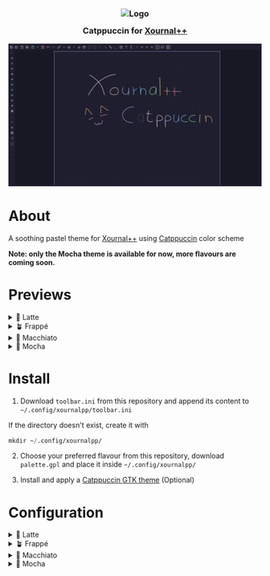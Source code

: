 <h3 align="center">
<img src="https://raw.githubusercontent.com/catppuccin/catppuccin/main/assets/logos/exports/1544x1544_circle.png" width="100" alt="Logo"/><br/>
<img src="https://raw.githubusercontent.com/catppuccin/catppuccin/main/assets/misc/transparent.png" height="30" width="0px"/>
  Catppuccin for <a href="https://xournalpp.github.io/">Xournal++</a>
<img src="https://raw.githubusercontent.com/catppuccin/catppuccin/main/assets/misc/transparent.png" height="30" width="0px"/>
</h3>

<p align="center">
<img src="assets/screenshots/preview.png"/>
</p>

# About
A soothing pastel theme for <a href="https://xournalpp.github.io/">Xournal++</a> using <a href=https://github.com/catppuccin/catppuccin#-palette>Catppuccin</a> color scheme

**Note: only the Mocha theme is available for now, more flavours are coming soon.**

# Previews

<details>
<summary>🌻 Latte</summary>
<img src="assets/screenshots/latte.png"/>
</details>
<details>
<summary>🪴 Frappé</summary>
<img src="assets/screenshots/frappe.png"/>
</details>
<details>
<summary>🌺 Macchiato</summary>
<img src="assets/screenshots/macchiato.png"/>
</details>
<details>
<summary>🌿 Mocha</summary>
<img src="assets/screenshots/mocha.png"/>
</details>

# Install
1. Download `toolbar.ini` from this repository and append its content to `~/.config/xournalpp/toolbar.ini`

If the directory doesn't exist, create it with
``` lisp
mkdir ~/.config/xournalpp/
```
2. Choose your preferred flavour from this repository, download `palette.gpl` and place it inside `~/.config/xournalpp/`

3. Install and apply a <a href=https://github.com/catppuccin/gtk>Catppuccin GTK theme</a> (Optional)

# Configuration
<details>
<summary>🌻 Latte</summary>

1. Enable the toolbar from the Menubar

``` lisp
View -> Toolbars -> Catppuccin 
```

2. Change the paper color to `#EFF1F5` from

``` lisp
Journal -> Paper Color
```

3. Open the preferences menu from the Menubar

``` lisp
Edit -> Preferences
```

4. Navigate to the `View` tab and change the following settings:
    - Show Menubar on startup: `Disabled` (Optional)
    - Border color for current page and other selections: `#7287FD`
    - Background color between pages: `#DCE0E8`
    - Selection Color(Text, Stroke Selection etc.): `#1E66F5`
    - Icon theme: `Lucide`

5. Optional steps for more consistency:
    - Close the sidebar

<img src=assets/screenshots/latte_config.png>

</details>
<details>
<summary>🪴 Frappé</summary>

1. Enable the toolbar from the Menubar

``` lisp
View -> Toolbars -> Catppuccin 
```

2. Change the paper color to `#303446` from

``` lisp
Journal -> Paper Color
```

3. Open the preferences menu from the Menubar

``` lisp
Edit -> Preferences
```

4. Navigate to the `View` tab and change the following settings:
    - Show Menubar on startup: `Disabled` (Optional)
    - Border color for current page and other selections: `#BABBF1`
    - Background color between pages: `#232634`
    - Selection Color(Text, Stroke Selection etc.): `#8CAAEE`
    - Icon theme: `Lucide`
    - Dark theme: `Enabled`

5. Optional steps for more consistency:
    - Close the sidebar

<img src=assets/screenshots/frappe_config.png>

</details>
<details>
<summary>🌺 Macchiato</summary>

1. Enable the toolbar from the Menubar

``` lisp
View -> Toolbars -> Catppuccin 
```

2. Change the paper color to `#24273A` from

``` lisp
Journal -> Paper Color
```

3. Open the preferences menu from the Menubar

``` lisp
Edit -> Preferences
```

4. Navigate to the `View` tab and change the following settings:
    - Show Menubar on startup: `Disabled` (Optional)
    - Border color for current page and other selections: `#B7BDF8`
    - Background color between pages: `#181926`
    - Selection Color(Text, Stroke Selection etc.): `#8AADF4`
    - Icon theme: `Lucide`
    - Dark theme: `Enabled`

5. Optional steps for more consistency:
    - Close the sidebar

<img src=assets/screenshots/macchiato_config.png>

</details>
<details>
<summary>🌿 Mocha</summary>

1. Enable the toolbar from the Menubar

``` lisp
View -> Toolbars -> Catppuccin 
```

2. Change the paper color to `#1E1E2E` from

``` lisp
Journal -> Paper Color
```

3. Open the preferences menu from the Menubar

``` lisp
Edit -> Preferences
```

4. Navigate to the `View` tab and change the following settings:
    - Show Menubar on startup: `Disabled` (Optional)
    - Border color for current page and other selections: `#B4BEFE`
    - Background color between pages: `#181825`
    - Selection Color(Text, Stroke Selection etc.): `#89b4fa`
    - Icon theme: `Lucide`
    - Dark theme: `Enabled`

5. Optional steps for more consistency:
    - Close the sidebar

<img src=assets/screenshots/mocha_config.png>
</details>





